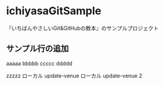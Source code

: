# ichiyasaGitSample
『いちばんやさしいGit&GitHubの教本』のサンプルプロジェクト
## サンプル行の追加
aaaaa
bbbbb
ccccc
ddddd

zzzzz
ローカル update-venue
ローカル update-venue 2
